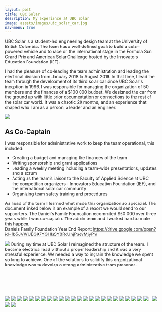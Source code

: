 ```yaml
---
layout: post
title: UBC Solar
description: My experience at UBC Solar
image: assets/images/ubc_solar_car.jpg
nav-menu: true
---
```


UBC Solar is a student-led engineering design team at the University of British Columbia. The team has a well-defined goal: to build a solar-powered vehicle and to race on the international stage in the Formula Sun Grand Prix and American Solar Challenge hosted by the Innovators Education Foundation (IEF).

I had the pleasure of co-leading the team administration and leading the electrical division from January 2018 to August 2019. In that time, I lead the team through the development of its third solar car since UBC Solar's inception in 1996. I was responsible for managing the organization of 50 members and the finances of a $100 000 budget. We designed the car from the ground up with little prior documentation or connections to the rest of the solar car world. It was a chaotic 20 months, and an experience that shaped who I am as a person, a leader and an engineer. 

<img src="assets\images\the_team.jpg">

## As Co-Captain
I was responsible for administrative work to keep the team operational, this included:
 - Creating a budget and managing the finances of the team 
 - Writing sponsorship and grant applications
 - Leading a weekly meeting including a team-wide presentations, updates and a scrum
 - Acting as the team’s liaison to the Faculty of Applied Science at UBC, the competition organizers - Innovators Education Foundation (IEF), and the international solar car community
 - Organizing team safety training and procedures
 
As head of the team I learned what made this organization so specicial. The document linked below is an example of a report we would send to our supporters. The Daniel's Family Foundation recommited $60 000 over three years while I was co-captain. The admin team and I worked hard to make this happen. 
<br/>
Daniels Family Foundation Year End Report: https://drive.google.com/open?id=1b5JVWUEGK7YGHlsSY8RqUhjPsevMjyPm

<img src="assets\images\Importance of Admin.jpg">
During my time at UBC Solar I reimagined the structure of the team. I became electrical lead without a proper leadership and it was a very stressful experience. We needed a way to ingrain the knowledge we spent so long to achieve. One of the solutions to solidify this organizational knowledge was to develop a strong administrative team presence. 





<br/><br/><br/><br/>

<img src="assets\images\Dashboard.jpg">

<img src="assets\images\Don't try to build an MPPT.jpg">

<img src="assets\images\NGM_on_it's_face.jpg">
<img src="assets\images\UBC Solar with NUSoalr.jpg">

<img src="assets\images\battery_pack.jpg">
<img src="assets\images\battery_up_close.jpg">
<img src="assets\images\bottom_aeroshell.jpg">
<img src="assets\images\cable_management.jpg">
<img src="assets\images\driving_motor.png">
<img src="assets\images\electrical_diagram.jpg">

<img src="assets\images\electronics_location.jpg">
<img src="assets\images\im_in_a_car_frontview.jpg">
<img src="assets\images\im_in_a_car_sideview.jpg">
<img src="assets\images\lighting_schematic.jpg">
<img src="assets\images\low_votlage_system.jpg">
<img src="assets\images\main_control_node.jpg">


<img src="assets\images\main_control_node_bare.jpg">
<img src="assets\images\motor_controller.jpg">
<img src="assets\images\im_in_a_car_sideview.jpg">
<img src="assets\images\solar_testing.jpg">
<img src="assets\images\work_day.jpg">
<img src="assets\images\working_on_battery.jpg">
<img src="assets\images\working_on_the_car.jpg">

<img src="assets\images\im_in_a_car_frontview.jpg" align="right">

<img src="assets\images\bottom_aeroshell.jpg">

<img src="assets\images\low_votlage_system.jpg">

<img src="assets\images\low_votlage_system.jpg">


